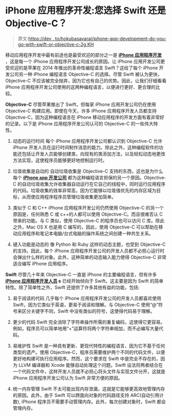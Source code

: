 # iPhone 应用程序开发:您选择 Swift 还是 Objective-C？

> 原文:[https://dev . to/hokubasavaraj/iphone-app-development-do-you-go-with-swift-or-objective-c-2g KH](https://dev.to/hokubasavaraj/iphone-app-development-do-you-go-with-swift-or-objective-c-2gkh)

移动应用程序开发中最有前途也是最受欢迎的部分之一是 **[iPhone 应用程序开发](https://www.hokuapps.com/services/iphone-ios-app-development/)** ，这是每一个 iPhone 应用程序开发公司成长的原因。让 iPhone 应用开发公司更受欢迎的是苹果在 2014 年推出的革命性编程语言 Swift？这给了每个 iPhone 开发公司另一种 iPhone 编程语言 Objective-C 的选择。尽管 Swift 被认为更快，Objective-C 不应该被完全抛弃，因为它也有自己的优势。因此，让我们仔细看看 iPhone 应用程序开发公司使用的这两种编程语言，以便进行更好、更合理的比较。

**Objective-C**
尽管苹果推出了 Swift，但每家 iPhone 应用开发公司仍在使用 Objective-C 构建应用。即使在今天，许多 iPhone 应用程序开发人员都支持 Objective-C，因为这种编程语言在 iPhone 移动应用程序的开发方面有着非常好的记录。以下是 iPhone 应用程序开发公司认可的 Objective-C 的一些伟大特性。

1.  动态的运行时间
    每个 iPhone 应用程序开发公司都认识到 Objective-C 允许 iPhone 开发人员在运行时间制作消息的能力。除此之外，这种编程软件的功能还包括让开发人员能够创建类，向现有的类添加方法，以及轻松动态地更改方法实现，这使程序员能够更好地控制运行时。

2.  垃圾收集是自动的
    自动垃圾收集是 Objective-C 支持的东西，这也是为什么每个 **[iPhone app 开发公司](https://www.hokuapps.com/services/iphone-application-development-company/)** 都为这种编程语言担保的另一个原因。Objective-C 的自动垃圾收集允许收集器自动运行在它自己的线程中，同时运行应用程序的代码。垃圾收集的效率非常高，因为它能够以垃圾值优先的内存区域为目标，从而使应用程序程序员管理垃圾收集更加简单。

3.  类似于 C 和 C++
    iPhone 应用程序开发公司仍然使用 Objective-C 的另一个原因是，任何熟悉 C 或 c++的人都可以使用 Objective-C。而且很难否认 C 带来的功能。与 C 类似，使用 Objective-C 的程序员也可以访问 C 库。除此之外，Mac OS X 也是用 C 编写的，因此，使用 Objective-C 可以帮助在移动应用程序和笔记本电脑/台式电脑的操作系统之间创建一种共生关系。

4.  键入功能是动态的
    像 Python 和 Ruby 这样的动态主题，也受到 Objective-C 的支持。因此，每个 iPhone 应用程序开发公司的开发人员都不必担心运行时会弹出什么样的对象。此外，这种简单的动态输入能力使得 Objective-C 非常适合编写 iPhone 应用程序。

**Swift**
尽管几十年来 Objective-C 一直是 iPhone 的主要编程语言，但有许多 **[iPhone 应用程序开发人员](https://www.hokuapps.com/services/hire-iphone-app-developer/) s** 已经开始倾向于 Swift。这主要是因为 Swift 的简单特性。除了简单性之外，Swift 还提供了许多其他有益的功能，包括:

1.  易于阅读的代码
    几乎每个 iPhone 应用程序开发公司的开发人员都喜欢使用 Swift，因为它类似于英语，更易于阅读和理解。与 Objective-C 使用“@”符号来区分关键字不同，Swift 中没有类似的符号，这使得代码易于理解。

2.  更少的代码
    Swift 完全消除了字符串操作所需的重复编码，这使得它更容易。例如，程序员可以简单地用“+”运算符将两个字符串相加，而不必编写大量代码。

3.  易维护性
    Swift 是一种具有更新、更现代特性的编程语言，因为它不基于任何类型的遗产。使用 Objective-C，程序员需要维护两个不同的代码文件，以便更好地构建可执行应用程序。然而，这个要求在 Swift 中是完全不存在的，因为 LLVM 编译器和 Xcode 能够自动处理这个问题。Swift 设法将两者结合在一个代码文件中，这样开发人员就不必担心将头文件与实现文件分开，这就是 iPhone 应用程序开发公司认为 Swift 非常方便的原因。

4.  统一内存管理
    Swift 不太可能出现内存泄漏，这就是它能够更高效地管理内存的原因。此外，由于 Swift 可以跨面向对象的代码路径支持 ARC(自动引用计数), iPhone 程序员不需要手动管理内存。此外，每次创建对象时，Swift 都会管理内存。